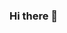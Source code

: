 ### Hi there 👋

<!--
**ssensalo/ssensalo** is a ✨ _special_ ✨ repository because its `README.md` (this file) appears on your GitHub profile.

Here are some ideas to get you started:

- 🔭 I’m currently working on ...
- 🌱 I’m currently learning ...
- 👯 I’m looking to collaborate on ...
- 🤔 I’m looking for help with ...
- 💬 Ask me about ...
- 📫 How to reach me: ...
- 😄 Pronouns: ...
- ⚡ Fun fact: ...

Create (Badges)[https://shields.io/] for your skills.
Use (Gifs)[https://gfycat.com/] for your expressions.
Add more pins
[![Readme Card](https://github-readme-stats.vercel.app/api/pin/?username=hongvinhmobile&repo=intercom_desktop&theme=blueberry)](https://github.com/hongvinhmobile/intercom_desktop)
Know how many visitors are viewing your github using (Hits)[https://hits.seeyoufarm.com/]

-->
